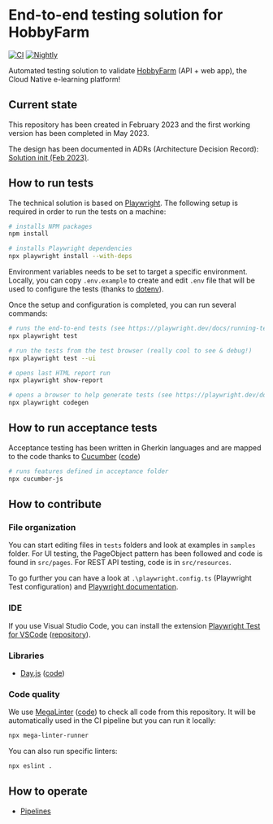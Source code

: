 # End-to-end testing solution for HobbyFarm

[![CI](https://github.com/hobbyfarm/e2e-testing/actions/workflows/ci.yaml/badge.svg?branch=main)](https://github.com/hobbyfarm/e2e-testing/actions/workflows/ci.yaml)
[![Nightly](https://github.com/hobbyfarm/e2e-testing/actions/workflows/nightly.yaml/badge.svg?branch=main)](https://github.com/hobbyfarm/e2e-testing/actions/workflows/nightly.yaml)

Automated testing solution to validate [HobbyFarm](https://github.com/hobbyfarm) (API + web app), the Cloud Native e-learning platform!

## Current state

This repository has been created in February 2023 and the first working version has been completed in May 2023.

The design has been documented in ADRs (Architecture Decision Record): [Solution init (Feb 2023)](docs/adr/adr-init-solution-202302.md).

## How to run tests

The technical solution is based on [Playwright](https://playwright.dev). The following setup is required in order to run the tests on a machine:

```bash
# installs NPM packages
npm install

# installs Playwright dependencies
npx playwright install --with-deps
```

Environment variables needs to be set to target a specific environment. Locally, you can copy `.env.example` to create and edit `.env` file that will be used to configure the tests (thanks to [dotenv](https://github.com/motdotla/dotenv)).

Once the setup and configuration is completed, you can run several commands:

```bash
# runs the end-to-end tests (see https://playwright.dev/docs/running-tests)
npx playwright test

# run the tests from the test browser (really cool to see & debug!)
npx playwright test --ui

# opens last HTML report run
npx playwright show-report

# opens a browser to help generate tests (see https://playwright.dev/docs/codegen for options)
npx playwright codegen
```

## How to run acceptance tests

Acceptance testing has been written in Gherkin languages and are mapped to the code thanks to [Cucumber](https://cucumber.io/) ([code](https://github.com/cucumber/cucumber-js))

```bash
# runs features defined in acceptance folder
npx cucumber-js
```

## How to contribute

### File organization

You can start editing files in `tests` folders and look at examples in `samples` folder. For UI testing, the PageObject pattern has been followed and code is found in `src/pages`. For REST API testing, code is in `src/resources`.

To go further you can have a look at `.\playwright.config.ts` (Playwright Test configuration) and [Playwright documentation](https://playwright.dev/docs/intro).

### IDE

If you use Visual Studio Code, you can install the extension [Playwright Test for VSCode](https://marketplace.visualstudio.com/items?itemName=ms-playwright.playwright) ([repository](https://github.com/microsoft/playwright-vscode)).

### Libraries

* [Day.js](https://day.js.org/) ([code](https://github.com/iamkun/dayjs))

### Code quality

We use [MegaLinter](https://megalinter.io/) ([code](https://github.com/oxsecurity/megalinter)) to check all code from this repository. It will be automatically used in the CI pipeline but you can run it locally:

```bash
npx mega-linter-runner
```

You can also run specific linters:

```bash
npx eslint .
```

## How to operate

* [Pipelines](docs/pipelines.md)

